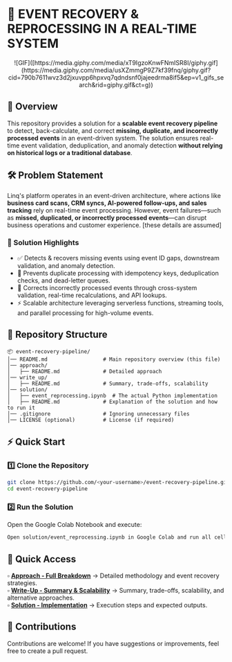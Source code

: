 # 🚀 EVENT RECOVERY & REPROCESSING IN A REAL-TIME SYSTEM

<p align="center">
![GIF]([https://media.giphy.com/media/xT9IgzoKnwFNmISR8I/giphy.gif](https://media.giphy.com/media/usXZmmgP9Z7kf39fnq/giphy.gif?cid=790b7611wvz3d2jxuvpp6hpxvq7qdndsnf0jajeedrma8if5&ep=v1_gifs_search&rid=giphy.gif&ct=g))
</p>

## 📌 Overview
This repository provides a solution for a **scalable event recovery pipeline** to detect, back-calculate, and correct **missing, duplicate, and incorrectly processed events** in an event-driven system. The solution ensures real-time event validation, deduplication, and anomaly detection **without relying on historical logs or a traditional database**.

## 🛠 Problem Statement
Linq's platform operates in an event-driven architecture, where actions like **business card scans, CRM syncs, AI-powered follow-ups, and sales tracking** rely on real-time event processing. However, event failures—such as **missed, duplicated, or incorrectly processed events**—can disrupt business operations and customer experience. [these details are assumed]

### 🎯 Solution Highlights
- ✅ Detects & recovers missing events using event ID gaps, downstream validation, and anomaly detection.
- 🔄 Prevents duplicate processing with idempotency keys, deduplication checks, and dead-letter queues.
- 🔧 Corrects incorrectly processed events through cross-system validation, real-time recalculations, and API lookups.
- ⚡ Scalable architecture leveraging serverless functions, streaming tools, and parallel processing for high-volume events.

## 📂 Repository Structure
```plaintext
📦 event-recovery-pipeline/
│── README.md                  # Main repository overview (this file)
│── approach/          
│   ├── README.md              # Detailed approach
│── write_up/
│   ├── README.md              # Summary, trade-offs, scalability
│── solution/
│   ├── event_reprocessing.ipynb  # The actual Python implementation
│   ├── README.md              # Explanation of the solution and how to run it
│── .gitignore                 # Ignoring unnecessary files
│── LICENSE (optional)         # License (if required)
```

## ⚡ Quick Start
### 1️⃣ Clone the Repository
```bash
git clone https://github.com/<your-username>/event-recovery-pipeline.git
cd event-recovery-pipeline
```

### 2️⃣ Run the Solution
Open the Google Colab Notebook and execute:
```bash
Open solution/event_reprocessing.ipynb in Google Colab and run all cells.
```

## 📌 Quick Access
▫ **[Approach - Full Breakdown](approach/README.md)** → Detailed methodology and event recovery strategies.  
▫ **[Write-Up - Summary & Scalability](write_up/README.md)** → Summary, trade-offs, scalability, and alternative approaches.  
▫ **[Solution - Implementation](solution/README.md)** → Execution steps and expected outputs.  

## 🤝 Contributions
Contributions are welcome! If you have suggestions or improvements, feel free to create a pull request.

